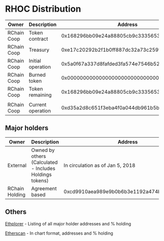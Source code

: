 
# RHOC Distribution

| Owner | Description | Address | Original | Current | 
| --- | --- | --- | --- | --- |
| RChain Coop| Token contract | 0x168296bb09e24a88805cb9c33356536b980d3fc5 | NA | [1,000,000,000](https://etherscan.io/token/0x168296bb09e24a88805cb9c33356536b980d3fc5) |
| RChain Coop| Treasury | 0xe17c20292b2f1b0ff887dc32a73c259fae25f03b | 1,000,000,000 | [200,000,001](https://etherscan.io/token/0x168296bb09e24a88805cb9c33356536b980d3fc5?a=0xe17c20292b2f1b0ff887dc32a73c259fae25f03b) |
| RChain Coop| Initial operation | 0x5a0f67a337d8fafded3fa574e7546b529c96df89 | 800,000,000| [0](https://etherscan.io/token/0x168296bb09e24a88805cb9c33356536b980d3fc5?a=0x5a0f67a337d8fafded3fa574e7546b529c96df89) |
| RChain Coop | Burned token | 0x0000000000000000000000000000000000000000 | NA |[129,336,426](https://etherscan.io/tx/0x6ec4ba967996c698c08efa8bad134139e0dfe99123ef726fc48a897a0f843ccc) | 
| RChain Coop| Token remaining | 0x168296bb09e24a88805cb9c33356536b980d3fc5 | 1,000,000,000 | 870,663,574 |
|  |  |  |  | |
| RChain Coop| Current operation | 0xd35a2d8c651f3eba4f0a044db961b5b0ccf68a2d | NA| [See balance](https://etherscan.io/token/0x168296bb09e24a88805cb9c33356536b980d3fc5?a=0xd35a2d8c651f3eba4f0a044db961b5b0ccf68a2d) |

## Major holders

| Owner | Description | Address | Original | Current | 
| --- | --- | --- | --- | --- |
| External | Owned by others (Calculated - Includes Holdings tokens)  | In circulation as of Jan 5, 2018|  | 240,036,224 |
| RChain Holding| Agreement based | 0xcd9910aea989e9b0b6b3e1192a474b5200e88c6b | 105,000,000 |[See balance](https://etherscan.io/token/0x168296bb09e24a88805cb9c33356536b980d3fc5?a=0xcd9910aea989e9b0b6b3e1192a474b5200e88c6b) |


## Others

[Ethplorer](
https://ethplorer.io/address/0x168296bb09e24a88805cb9c33356536b980d3fc5#pageSize=100&tab=tab-holders) - Listing of all major holder addresses and % holding

[Etherscan](https://etherscan.io/token/tokenholderchart/0x168296bb09e24a88805cb9c33356536b980d3fc5) - In chart format, addresses and % holding
